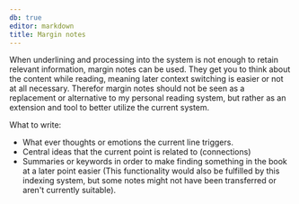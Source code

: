 ```yaml
---
db: true
editor: markdown
title: Margin notes
---
```


When underlining and processing into the system is not enough to retain
relevant information, margin notes can be used. They get you to think
about the content while reading, meaning later context switching is
easier or not at all necessary. Therefor margin notes should not be seen
as a replacement or alternative to my personal reading system, but
rather as an extension and tool to better utilize the current system.

What to write:

-   What ever thoughts or emotions the current line triggers.
-   Central ideas that the current point is related to (connections)
-   Summaries or keywords in order to make finding something in the book
    at a later point easier (This functionality would also be fulfilled
    by this indexing system, but some notes might not have been
    transferred or aren\'t currently suitable).
